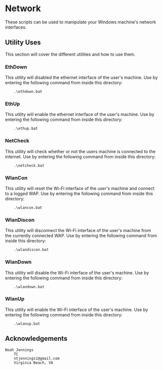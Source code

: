 # Network

These scripts can be used to manipulate your Windows machine's network interfaces.

## Utility Uses

This section will cover the different utilities and how to use them.

### EthDown
This utility will disabled the ethernet interface of the user's machine. Use by entering the following command from inside this directory:
```
    .\ethdown.bat
```

### EthUp
This utility will enable the ethernet interface of the user's machine. Use by entering the following command from inside this directory:
```
    .\ethup.bat
```

### NetCheck
This utility will check whether or not the users machine is connected to the internet. Use by entering the following command from inside this directory:
```
    .\netcheck.bat
```

### WlanCon
This utility will reset the Wi-Fi interface of the user's machine and connect to a logged WAP. Use by entering the following command from inside this directory:
```
    .\wlancon.bat
```

### WlanDiscon
This utility will disconnect the Wi-Fi interface of the user's machine from the currently connected WAP. Use by entering the following command from inside this directory:
```
    .\wlandiscon.bat
```

### WlanDown
This utility will disable the Wi-Fi interface of the user's machine. Use by entering the following command from inside this directory:
```
    .\wlandown.bat
```

### WlanUp
This utility will enable the Wi-Fi interface of the user's machine. Use by entering the following command from inside this directory:
```
    .\wlanup.bat
```

## Acknowledgements
```
Noah Jennings 
    TC 
    ntjennings1@gmail.com
    Virginia Beach, VA
```